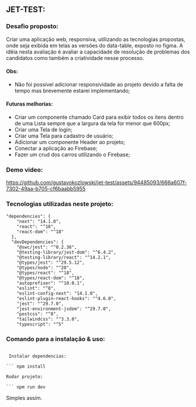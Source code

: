 ## JET-TEST:

### Desafio proposto:

Criar uma aplicação web, responsiva, utilizando as tecnologias propostas, onde seja exibida em telas as versões do data-table, exposto no figma. A idéia nesta avaliação é avaliar a capacidade de resolução de problemas dos candidatos como também a criatividade nesse processo.

#### Obs:
- Não foi possível adicionar responsividade ao projeto devido a falta de tempo mas brevemente estarei implementando;

#### Futuras melhorias:

- Criar um componente chamado Card para exibir todos os itens dentro de uma Lista sempre que a largura da tela for menor que 600px;
- Criar uma Tela de login;
- Criar uma Tela para cadastro de usuário;
- Adicionar um componente Header ao projeto;
- Conectar a aplicação ao Firebase;
- Fazer um crud dos carros utilizando o Firebase;

### Demo video:

https://github.com/gustavokozlowski/jet-test/assets/94485093/666a607f-7302-49aa-b705-cf6baabb5955

### Tecnologias utilizadas neste projeto:

```
"dependencies": {
    "next": "14.1.0",
    "react": "^18",
    "react-dom": "^18"
  },
  "devDependencies": {
    "@swc/jest": "^0.2.36",
    "@testing-library/jest-dom": "^6.4.2",
    "@testing-library/react": "^14.2.1",
    "@types/jest": "^29.5.12",
    "@types/node": "^20",
    "@types/react": "^18",
    "@types/react-dom": "^18",
    "autoprefixer": "^10.0.1",
    "eslint": "^8",
    "eslint-config-next": "14.1.0",
    "eslint-plugin-react-hooks": "^4.6.0",
    "jest": "^29.7.0",
    "jest-environment-jsdom": "^29.7.0",
    "postcss": "^8",
    "tailwindcss": "^3.3.0",
    "typescript": "^5"
```

### Comando para a instalação & uso:

````

 Instalar dependencias:

``` npm install

Rodar projeto:

``` npm run dev

````

Simples assim.
